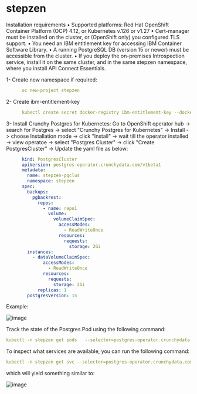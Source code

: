 # stepzen
Installation requirements
•	Supported platforms: Red Hat OpenShift Container Platform (OCP) 4.12, or Kubernetes v.126 or v1.27
•	Cert-manager must be installed on the cluster, or (OpenShift only) you configured TLS support.
•	You need an IBM entitlement key for accessing IBM Container Software Library.
•	A running PostgreSQL DB (version 15 or newer) must be accessible from the cluster.
•	If you deploy the on-premises Introspection service, install it on the same cluster, and in the same stepzen namespace, where you install API Connect Essentials.


1-  Create new namespace if required:
```yaml
      oc new-project stepzen
```     
2-	Create ibm-entitlement-key 
```yaml
      kubectl create secret docker-registry ibm-entitlement-key --docker-server=cp.icr.io --docker-username=cp --docker-password=<IBM entitlement key>
```
3-	Install Crunchy Postgres for Kubernetes:
      Go to OpenShift operator hub -> search for Postgres -> select "Crunchy Postgres for Kubernetes" -> Install -> choose Installation mode -> click "Install" -> wait till the operator installed ->
      view operatoe -> select "Postgres Cluster" -> click "Create PostgresCluster" ->
      Update the yaml file as below:
      
```yaml
      kind: PostgresCluster
      apiVersion: postgres-operator.crunchydata.com/v1beta1
      metadata:
        name: stepzen-pgclus
        namespace: stepzen
      spec:
        backups:
          pgbackrest:
            repos:
              - name: repo1
                volume:
                  volumeClaimSpec:
                    accessModes:
                      - ReadWriteOnce
                    resources:
                      requests:
                        storage: 2Gi
        instances:
          - dataVolumeClaimSpec:
              accessModes:
                - ReadWriteOnce
              resources:
                requests:
                  storage: 2Gi
            replicas: 1
        postgresVersion: 15
```
Example:      

![image](https://github.com/KhuldoonIbm/stepzen/assets/108668456/eef89088-10f1-47e7-b950-fd73bcfd515a)

Track the state of the Postgres Pod using the following command:
```yaml
kubectl -n stepzen get pods   --selector=postgres-operator.crunchydata.com/cluster=stepzen-pgclus,postgres-operator.crunchydata.com/instance
```
To inspect what services are available, you can run the following command:
```yaml
kubectl -n stepzen get svc --selector=postgres-operator.crunchydata.com/cluster=stepzen-pgclus
```
which will yield something similar to:

![image](https://github.com/KhuldoonIbm/stepzen/assets/108668456/eb67b48e-d1ef-4cb6-856c-1bb18b5085da)




